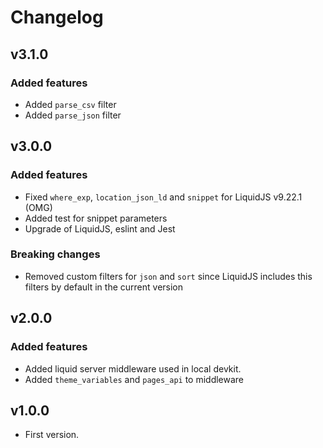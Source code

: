 
# Changelog

## v3.1.0

### Added features

- Added `parse_csv` filter
- Added `parse_json` filter

## v3.0.0

### Added features

- Fixed `where_exp`, `location_json_ld` and `snippet` for LiquidJS v9.22.1 (OMG)
- Added test for snippet parameters
- Upgrade of LiquidJS, eslint and Jest

### Breaking changes

- Removed custom filters for `json` and `sort` since LiquidJS includes this filters by default in the current version

## v2.0.0

### Added features

- Added liquid server middleware used in local devkit.
- Added `theme_variables` and `pages_api` to middleware

## v1.0.0

- First version.